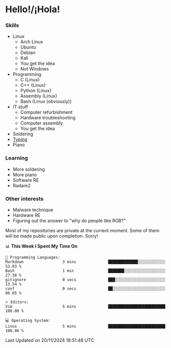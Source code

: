 # Hello!/¡Hola!

### Skills

- Linux
  - Arch Linux
  - Ubuntu
  - Debian
  - Kali
  - You get the idea
  - Not Windows
- Programming
  - C (Linux)
  - C++ (Linux)
  - Python (Linux)
  - Assembly (Linux)
  - Bash (Linux (obviously))
- IT stuff
  - Computer refurbishment
  - Hardware troubleshooting
  - Computer assembly
  - You get the idea
- Soldering
- [Typing](https://monkeytype.com/profile/IngenuineIntel)
- Piano

### Learning
- More soldering
- More piano
- Software RE
- Radare2

### Other interests
- Malware technique
- Hardware RE
- Figuring out the answer to "why do people like RGB?"

Most of my repositories are private at the current moment. Some of them will
be made public upon completion. Sorry!

<!--START_SECTION:waka-->
📊 **This Week I Spent My Time On** 

```text
💬 Programming Languages: 
Markdown                 3 mins              █████████████░░░░░░░░░░░░   53.03 % 
Bash                     1 min               ███████░░░░░░░░░░░░░░░░░░   27.38 % 
gitignore                0 secs              ███░░░░░░░░░░░░░░░░░░░░░░   13.54 % 
conf                     0 secs              ██░░░░░░░░░░░░░░░░░░░░░░░   06.05 % 

🔥 Editors: 
Vim                      5 mins              █████████████████████████   100.00 % 

💻 Operating System: 
Linux                    5 mins              █████████████████████████   100.00 % 
```


 Last Updated on 20/11/2024 18:51:48 UTC
<!--END_SECTION:waka-->
